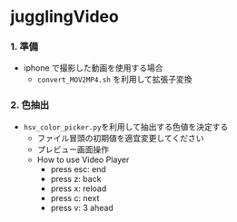 # jugglingVideo

### 1. 準備
* iphone で撮影した動画を使用する場合
  * `convert_MOV2MP4.sh` を利用して拡張子変換

### 2. 色抽出
* `hsv_color_picker.py`を利用して抽出する色値を決定する
  * ファイル冒頭の初期値を適宜変更してください
  * プレビュー画面操作
  * How to use Video Player
    * press esc: end
    * press z: back
    * press x: reload
    * press c: next
    * press v: 3 ahead 
